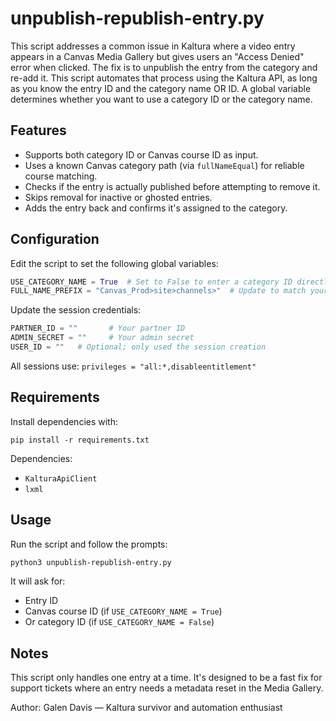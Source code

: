 # unpublish-republish-entry.py

This script addresses a common issue in Kaltura where a video entry appears in a Canvas Media Gallery but gives users an "Access Denied" error when clicked. The fix is to unpublish the entry from the category and re-add it. This script automates that process using the Kaltura API, as long as you know the entry ID and the category name OR ID. A global variable determines whether you want to use a category ID or the category name. 

## Features

- Supports both category ID or Canvas course ID as input.
- Uses a known Canvas category path (via `fullNameEqual`) for reliable course matching.
- Checks if the entry is actually published before attempting to remove it.
- Skips removal for inactive or ghosted entries.
- Adds the entry back and confirms it's assigned to the category.

## Configuration

Edit the script to set the following global variables:

```python
USE_CATEGORY_NAME = True  # Set to False to enter a category ID directly
FULL_NAME_PREFIX = "Canvas_Prod>site>channels>"  # Update to match your environment
```

Update the session credentials:

```python
PARTNER_ID = ""       # Your partner ID
ADMIN_SECRET = ""     # Your admin secret
USER_ID = ""   # Optional; only used the session creation
```

All sessions use: `privileges = "all:*,disableentitlement"`

## Requirements

Install dependencies with:

```
pip install -r requirements.txt
```

Dependencies:

- `KalturaApiClient`
- `lxml`

## Usage

Run the script and follow the prompts:

```bash
python3 unpublish-republish-entry.py
```

It will ask for:
- Entry ID
- Canvas course ID (if `USE_CATEGORY_NAME = True`)
- Or category ID (if `USE_CATEGORY_NAME = False`)

## Notes

This script only handles one entry at a time. It's designed to be a fast fix for support tickets where an entry needs a metadata reset in the Media Gallery.

Author: Galen Davis — Kaltura survivor and automation enthusiast
